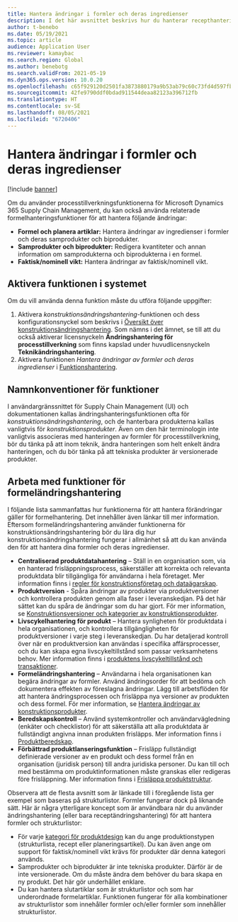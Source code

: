 ```yaml
---
title: Hantera ändringar i formler och deras ingredienser
description: I det här avsnittet beskrivs hur du hanterar recepthantering och hanterar ändringar av huvuddata för processtillverkning.
author: t-benebo
ms.date: 05/19/2021
ms.topic: article
audience: Application User
ms.reviewer: kamaybac
ms.search.region: Global
ms.author: benebotg
ms.search.validFrom: 2021-05-19
ms.dyn365.ops.version: 10.0.20
ms.openlocfilehash: c65f929120d2501fa3873880179a9b53ab79c60c73fd4d597fb6151b1c5bb2b9
ms.sourcegitcommit: 42fe9790ddf0bdad911544deaa82123a396712fb
ms.translationtype: HT
ms.contentlocale: sv-SE
ms.lasthandoff: 08/05/2021
ms.locfileid: "6720406"
---
```

# <a name="manage-changes-in-formulas-and-their-ingredients"></a>Hantera ändringar i formler och deras ingredienser

[!include [banner](../includes/banner.md)]

Om du använder processtillverkningsfunktionerna för Microsoft Dynamics 365 Supply Chain Management, du kan också använda relaterade formelhanteringsfunktioner för att hantera följande ändringar:

- **Formel och planera artiklar:** Hantera ändringar av ingredienser i formler och deras samprodukter och biprodukter.
- **Samprodukter och biprodukter:** Redigera kvantiteter och annan information om samprodukterna och biprodukterna i en formel.
- **Faktisk/nominell vikt:** Hantera ändringar av faktisk/nominell vikt.

## <a name="turn-on-this-feature-in-your-system"></a>Aktivera funktionen i systemet

Om du vill använda denna funktion måste du utföra följande uppgifter:

1. Aktivera *konstruktionsändringshantering*-funktionen och dess konfigurationsnyckel som beskrivs i [Översikt över konstruktionsändringshantering](product-engineering-overview.md). Som nämns i det ämnet, se till att du också aktiverar licensnyckeln **Ändringshantering för processtillverkning** som finns kapslad under huvudlicensnyckeln **Teknikändringshantering**.
1. Aktivera funktionen *Hantera ändringar av formler och deras ingredienser* i [Funktionshantering](../../fin-ops-core/fin-ops/get-started/feature-management/feature-management-overview.md).

## <a name="feature-naming-conventions"></a>Namnkonventioner för funktioner

I användargränssnittet för Supply Chain Management (UI) och dokumentationen kallas ändringshanteringsfunktionen ofta för *konstruktionsändringshantering*, och de hanterbara produkterna kallas vanligtvis för *konstruktionsprodukter*. Även om den här terminologin inte vanligtvis associeras med hanteringen av formler för processtillverkning, bör du tänka på att inom teknik, ändra hanteringen som helt enkelt ändra hanteringen, och du bör tänka på att tekniska produkter är versionerade produkter.

## <a name="work-with-formula-change-management-features"></a>Arbeta med funktioner för formeländringshantering

I följande lista sammanfattas hur funktionerna för att hantera förändringar gäller för formelhantering. Det innehåller även länkar till mer information. Eftersom formeländringshantering använder funktionerna för konstruktionsändringshantering bör du lära dig hur konstruktionsändringshantering fungerar i allmänhet så att du kan använda den för att hantera dina formler och deras ingredienser.

- **Centraliserad produktdatahantering** – Ställ in en organisation som, via en hanterad frisläppningsprocess, säkerställer att korrekta och relevanta produktdata blir tillgängliga för användarna i hela företaget. Mer information finns i [regler för konstruktionsföretag och dataägarskap](engineering-org-data-ownership-rules.md).
- **Produktversion** - Spåra ändringar av produkter via produktversioner och kontrollera produkten genom alla faser i leveranskedjan. På det här sättet kan du spåra de ändringar som du har gjort. För mer information, se [Konstruktionsversioner och kategorier av konstruktionsprodukter](engineering-versions-product-category.md).
- **Livscykelhantering för produkt** – Hantera synligheten för produktdata i hela organisationen, och kontrollera tillgängligheten för produktversioner i varje steg i leveranskedjan. Du har detaljerad kontroll över när en produktversion kan användas i specifika affärsprocesser, och du kan skapa egna livscykeltillstånd som passar verksamhetens behov. Mer information finns i [produktens livscykeltillstånd och transaktioner](product-lifecycle-state-transactions.md).
- **Formeländringshantering** – Användarna i hela organisationen kan begära ändringar av formler. Använd ändringsorder för att bedöma och dokumentera effekten av föreslagna ändringar. Lägg till arbetsflöden för att hantera ändringsprocessen och frisläppa nya versioner av produkten och dess formel. För mer information, se [Hantera ändringar av konstruktionsprodukter](engineering-change-management.md).
- **Beredskapskontroll** – Använd systemkontroller och användarvägledning (enkäter och checklistor) för att säkerställa att alla produktdata är fullständigt angivna innan produkten frisläpps. Mer information finns i [Produktberedskap](product-readiness.md).
- **Förbättrad produktlanseringsfunktion** – Frisläpp fullständigt definierade versioner av en produkt och dess formel från en organisation (juridisk person) till andra juridiska personer. Du kan till och med bestämma om produktinformationen måste granskas eller redigeras före frisläppning. Mer information finns i [Frisläppa produktstruktur](release-product-structure.md).

Observera att de flesta avsnitt som är länkade till i föregående lista ger exempel som baseras på strukturlistor. Formler fungerar dock på liknande sätt. Här är några ytterligare koncept som är användbara när du använder ändringshantering (eller bara receptändringshantering) för att hantera formler och strukturlistor:

- För varje [kategori för produktdesign](engineering-versions-product-category.md) kan du ange produktionstypen (strukturlista, recept eller planeringsartikel). Du kan även ange om support för faktisk/nominell vikt krävs för produkter där denna kategori används.
- Samprodukter och biprodukter är inte tekniska produkter. Därför är de inte versionerade. Om du måste ändra dem behöver du bara skapa en ny produkt. Det här gör underhållet enklare.
- Du kan hantera slutartiklar som är strukturlistor och som har underordnade formelartiklar. Funktionen fungerar för alla kombinationer av strukturlistor som innehåller formler och/eller formler som innehåller strukturlistor.
